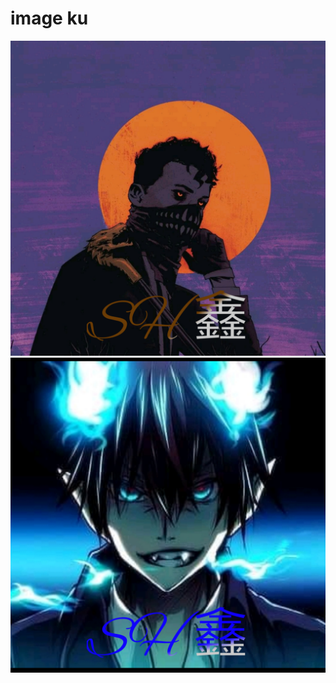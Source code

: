 # image ku
<img src="https://github.com/bittier/image/blob/main/logo.jpg" />
<img src="https://github.com/bittier/image/blob/main/logo.jpeg" />
